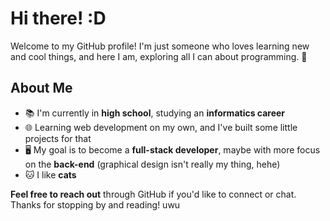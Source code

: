 # Hi there! :D 
Welcome to my GitHub profile! I'm just someone who loves learning new and cool things, and here I am, exploring all I can about programming. 🚀  

## About Me  
- 📚 I'm currently in **high school**, studying an **informatics career**  
- 🌐 Learning web development on my own, and I've built some little projects for that   
- 🖥️ My goal is to become a **full-stack developer**, maybe with more focus on the **back-end** (graphical design isn't really my thing, hehe)  
- 🐱 I like **cats**    

**Feel free to reach out** through GitHub if you'd like to connect or chat.  
Thanks for stopping by and reading! uwu  
